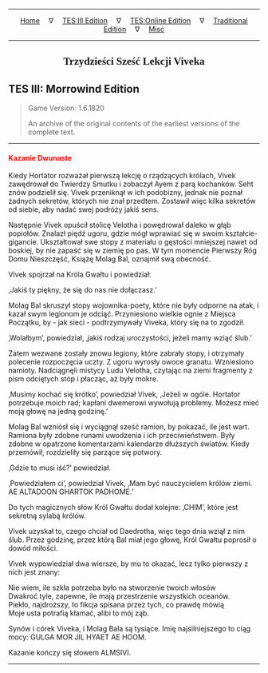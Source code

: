 
---

<!-- Jekyll Page Links -->

<center>
<a href="../../../../index.html">Home</a>
&emsp;&nabla;&emsp;
<a href="../../../index-tes3.html">TES:III Edition</a>
&emsp;&nabla;&emsp;
<a href="../../../index-teso.html">TES:Online Edition</a>
&emsp;&nabla;&emsp;
<a href="../../../index-traditional.html">Traditional Edition</a>
&emsp;&nabla;&emsp;
<a href="../../../index-misc.html">Misc</a>
</center>

<!-- Markdown Body Below: -->

---

<center>
<h2><span style="font-family:Georgia">Trzydzieści Sześć Lekcji Viveka</span></h2>
</center>

## TES III: Morrowind Edition

> Game Version: 1.6.1820
>
> An archive of the original contents of the earliest versions of the complete text.

---

#### <span style="color:red">Kazanie Dwunaste</span>

Kiedy Hortator rozważał pierwszą lekcję o rządzących królach, Vivek zawędrował do Twierdzy Smutku i zobaczył Ayem z parą kochanków. Seht znów podzielił się. Vivek przeniknął w ich podobizny, jednak nie poznał żadnych sekretów, których nie znał przedtem. Zostawił więc kilka sekretów od siebie, aby nadać swej podróży jakiś sens.

Następnie Vivek opuścił stolicę Velotha i powędrował daleko w głąb popiołów. Znalazł piędź ugoru, gdzie mógł wprawiać się w swoim kształcie-gigancie. Ukształtował swe stopy z materiału o gęstości mniejszej nawet od boskiej, by nie zapaść się w ziemię po pas. W tym momencie Pierwszy Róg Domu Nieszczęść, Książę Molag Bal, oznajmił swą obecność.

Vivek spojrzał na Króla Gwałtu i powiedział:

‚Jakiś ty piękny, że się do nas nie dołączasz.’

Molag Bal skruszył stopy wojownika-poety, które nie były odporne na atak, i kazał swym legionom je odciąć. Przyniesiono wielkie ognie z Miejsca Początku, by - jak sieci - podtrzymywały Viveka, który się na to zgodził.

‚Wolałbym’, powiedział, ‚jakiś rodzaj uroczystości, jeżeli mamy wziąć ślub.’

Zatem wezwane zostały znowu legiony, które zabrały stopy, i otrzymały polecenie rozpoczęcia uczty. Z ugoru wyrosły owoce granatu. Wzniesiono namioty. Nadciągnęli mistycy Ludu Velotha, czytając na ziemi fragmenty z pism odciętych stóp i płacząc, aż były mokre.

‚Musimy kochać się krótko’, powiedział Vivek, ‚Jeżeli w ogóle. Hortator potrzebuje moich rad; kapłani dwemerowi wywołują problemy. Możesz mieć moją głowę na jedną godzinę.’

Molag Bal wzniósł się i wyciągnął sześć ramion, by pokazać, ile jest wart. Ramiona były zdobne runami uwodzenia i ich przeciwieństwem. Były zdobne w opatrzone komentarzami kalendarze dłuższych światów. Kiedy przemówił, rozdzieliły się parzące się potwory.

‚Gdzie to musi iść?’ powiedział.

‚Powiedziałem ci’, powiedział Vivek, ‚Mam być nauczycielem królów ziemi. AE ALTADOON GHARTOK PADHOME.’

Do tych magicznych słów Król Gwałtu dodał kolejne: ‚CHIM’, które jest sekretną sylabą królów.

Vivek uzyskał to, czego chciał od Daedrotha, więc tego dnia wziął z nim ślub. Przez godzinę, przez którą Bal miał jego głowę, Król Gwałtu poprosił o dowód miłości.

Vivek wypowiedział dwa wiersze, by mu to okazać, lecz tylko pierwszy z nich jest znany:

Nie wiem, ile szkła potrzeba było na stworzenie twoich włosów\
Dwakroć tyle, zapewne, ile mają przestrzenie wszystkich oceanów.\
Piekło, najdroższy, to fikcja spisana przez tych, co prawdę mówią\
Moje usta potrafią kłamać, alibi to mój ząb.

Synów i córek Viveka, i Molag Bala są tysiące. Imię najsilniejszego to ciąg mocy: GULGA MOR JIL HYAET AE HOOM.

Kazanie kończy się słowem ALMSIVI.

---
